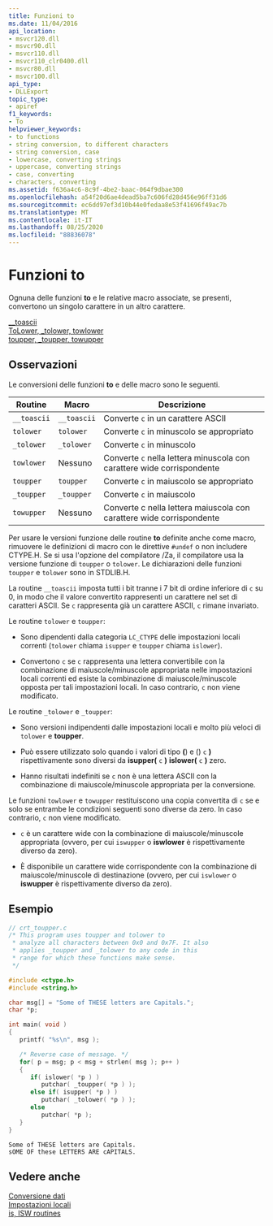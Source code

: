```yaml
---
title: Funzioni to
ms.date: 11/04/2016
api_location:
- msvcr120.dll
- msvcr90.dll
- msvcr110.dll
- msvcr110_clr0400.dll
- msvcr80.dll
- msvcr100.dll
api_type:
- DLLExport
topic_type:
- apiref
f1_keywords:
- To
helpviewer_keywords:
- to functions
- string conversion, to different characters
- string conversion, case
- lowercase, converting strings
- uppercase, converting strings
- case, converting
- characters, converting
ms.assetid: f636a4c6-8c9f-4be2-baac-064f9dbae300
ms.openlocfilehash: a54f20d6ae4dead5ba7c606fd28d456e96ff31d6
ms.sourcegitcommit: ec6dd97ef3d10b44e0fedaa8e53f41696f49ac7b
ms.translationtype: MT
ms.contentlocale: it-IT
ms.lasthandoff: 08/25/2020
ms.locfileid: "88836078"
---
```

# <a name="to-functions"></a>Funzioni to

Ognuna delle funzioni **to** e le relative macro associate, se presenti, convertono un singolo carattere in un altro carattere.

[__toascii](../c-runtime-library/reference/toascii-toascii.md)\
[ToLower, _tolower, towlower](../c-runtime-library/reference/tolower-tolower-towlower-tolower-l-towlower-l.md)\
[toupper, _toupper, towupper](../c-runtime-library/reference/toupper-toupper-towupper-toupper-l-towupper-l.md)

## <a name="remarks"></a>Osservazioni

Le conversioni delle funzioni **to** e delle macro sono le seguenti.

|Routine|Macro|Descrizione|
|-------------|-----------|-----------------|
|`__toascii`|`__toascii`|Converte `c` in un carattere ASCII|
|`tolower`|`tolower`|Converte `c` in minuscolo se appropriato|
|`_tolower`|`_tolower`|Converte `c` in minuscolo|
|`towlower`|Nessuno|Converte `c` nella lettera minuscola con carattere wide corrispondente|
|`toupper`|`toupper`|Converte `c` in maiuscolo se appropriato|
|`_toupper`|`_toupper`|Converte `c` in maiuscolo|
|`towupper`|Nessuno|Converte c nella lettera maiuscola con carattere wide corrispondente|

Per usare le versioni funzione delle routine **to** definite anche come macro, rimuovere le definizioni di macro con le direttive `#undef` o non includere CTYPE.H. Se si usa l'opzione del compilatore /Za, il compilatore usa la versione funzione di `toupper` o `tolower`. Le dichiarazioni delle funzioni `toupper` e `tolower` sono in STDLIB.H.

La routine `__toascii` imposta tutti i bit tranne i 7 bit di ordine inferiore di `c` su 0, in modo che il valore convertito rappresenti un carattere nel set di caratteri ASCII. Se `c` rappresenta già un carattere ASCII, `c` rimane invariato.

Le routine `tolower` e `toupper`:

- Sono dipendenti dalla categoria `LC_CTYPE` delle impostazioni locali correnti (`tolower` chiama `isupper` e `toupper` chiama `islower`).

- Convertono `c` se `c` rappresenta una lettera convertibile con la combinazione di maiuscole/minuscole appropriata nelle impostazioni locali correnti ed esiste la combinazione di maiuscole/minuscole opposta per tali impostazioni locali. In caso contrario, `c` non viene modificato.

Le routine `_tolower` e `_toupper`:

- Sono versioni indipendenti dalle impostazioni locali e molto più veloci di `tolower` e **toupper**.

- Può essere utilizzato solo quando i valori di tipo **(**) e () `c` **)** rispettivamente sono diversi da **isupper(** `c` **)** **islower(** `c` **)** zero.

- Hanno risultati indefiniti se `c` non è una lettera ASCII con la combinazione di maiuscole/minuscole appropriata per la conversione.

Le funzioni `towlower` e `towupper` restituiscono una copia convertita di `c` se e solo se entrambe le condizioni seguenti sono diverse da zero. In caso contrario, `c` non viene modificato.

- `c` è un carattere wide con la combinazione di maiuscole/minuscole appropriata (ovvero, per cui `iswupper` o **iswlower** è rispettivamente diverso da zero).

- È disponibile un carattere wide corrispondente con la combinazione di maiuscole/minuscole di destinazione (ovvero, per cui `iswlower` o **iswupper** è rispettivamente diverso da zero).

## <a name="example"></a>Esempio

```c
// crt_toupper.c
/* This program uses toupper and tolower to
 * analyze all characters between 0x0 and 0x7F. It also
 * applies _toupper and _tolower to any code in this
 * range for which these functions make sense.
 */

#include <ctype.h>
#include <string.h>

char msg[] = "Some of THESE letters are Capitals.";
char *p;

int main( void )
{
   printf( "%s\n", msg );

   /* Reverse case of message. */
   for( p = msg; p < msg + strlen( msg ); p++ )
   {
      if( islower( *p ) )
         putchar( _toupper( *p ) );
      else if( isupper( *p ) )
         putchar( _tolower( *p ) );
      else
         putchar( *p );
   }
}
```

```Output
Some of THESE letters are Capitals.
sOME OF these LETTERS ARE cAPITALS.
```

## <a name="see-also"></a>Vedere anche

[Conversione dati](../c-runtime-library/data-conversion.md)<br/>
[Impostazioni locali](../c-runtime-library/locale.md)<br/>
[is, ISW routines](../c-runtime-library/is-isw-routines.md)

